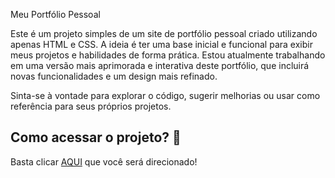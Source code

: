 Meu Portfólio Pessoal

Este é um projeto simples de um site de portfólio pessoal criado utilizando apenas HTML e CSS. A ideia é ter uma base inicial e funcional para exibir meus projetos e habilidades de forma prática. Estou atualmente trabalhando em uma versão mais aprimorada e interativa deste portfólio, que incluirá novas funcionalidades e um design mais refinado.

Sinta-se à vontade para explorar o código, sugerir melhorias ou usar como referência para seus próprios projetos.

## Como acessar o projeto? 🤔

Basta clicar [AQUI](https://paulocesargit.github.io/Portifolio-pessoal/portifoliodosite/index.html) que você será direcionado!
